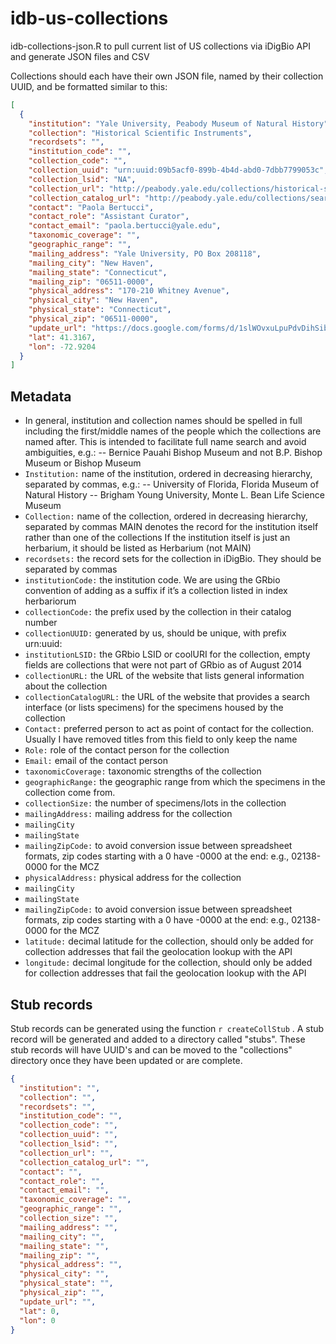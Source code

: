 # idb-us-collections

idb-collections-json.R to pull current list of US collections via iDigBio API and generate JSON files and CSV 


Collections should each have their own JSON file, named by their collection UUID, and be formatted similar to this:

```json
[
  {
    "institution": "Yale University, Peabody Museum of Natural History",
    "collection": "Historical Scientific Instruments",
    "recordsets": "",
    "institution_code": "",
    "collection_code": "",
    "collection_uuid": "urn:uuid:09b5acf0-899b-4b4d-abd0-7dbb7799053c",
    "collection_lsid": "NA",
    "collection_url": "http://peabody.yale.edu/collections/historical-scientific-instruments",
    "collection_catalog_url": "http://peabody.yale.edu/collections/search-collections?hsi",
    "contact": "Paola Bertucci",
    "contact_role": "Assistant Curator",
    "contact_email": "paola.bertucci@yale.edu",
    "taxonomic_coverage": "",
    "geographic_range": "",
    "mailing_address": "Yale University, PO Box 208118",
    "mailing_city": "New Haven",
    "mailing_state": "Connecticut",
    "mailing_zip": "06511-0000",
    "physical_address": "170-210 Whitney Avenue",
    "physical_city": "New Haven",
    "physical_state": "Connecticut",
    "physical_zip": "06511-0000",
    "update_url": "https://docs.google.com/forms/d/1slWOvxuLpuPdvDihSibLQq9BPsOqPzK8Hh93zCW3dRI/viewform?entry.823080433=the+collection+is+already+in+the+list&entry.764919322=urn:uuid:09b5acf0-899b-4b4d-abd0-7dbb7799053c&entry.326174790=Yale University, Peabody Museum of Natural History&entry.2031121141=Historical Scientific Instruments&entry.4068754=&entry.1582913154=&entry.1336841557=http://peabody.yale.edu/collections/historical-scientific-instruments&entry.103879345=http://peabody.yale.edu/collections/search-collections?hsi&entry.107456176=&entry.879476273=&entry.417603227=&entry.1321049572=Paola Bertucci&entry.1687847097=Assistant Curator&entry.1086198428=paola.bertucci@yale.edu&entry.246950189=Yale University, PO Box 208118&entry.1584255348=New Haven&entry.1966582743=Connecticut&entry.256217142=06511-0000&entry.447546773=170-210 Whitney Avenue&entry.1565624766=New Haven&entry.1920508789=Connecticut&entry.1022645685=06511-0000",
    "lat": 41.3167,
    "lon": -72.9204
  }
]
```



## Metadata

- In general, institution and collection names should be spelled in full including the first/middle names of the people which the collections are named after. This is intended to facilitate full name search and avoid ambiguities, e.g.:
-- Bernice Pauahi Bishop Museum and not B.P. Bishop Museum or Bishop Museum
- ```Institution:``` name of the institution, ordered in decreasing hierarchy, separated by commas, e.g.:
-- University of Florida, Florida Museum of Natural History
-- Brigham Young University, Monte L. Bean Life Science Museum
- ```Collection:``` name of the collection, ordered in decreasing hierarchy, separated by commas
MAIN denotes the record for the institution itself rather than one of the collections
If the institution itself is just an herbarium, it should be listed as Herbarium (not MAIN)
- ```recordsets:``` the record sets for the collection in iDigBio. They should be separated by commas
- ```institutionCode:``` the institution code. We are using the GRbio convention of adding <IH> as a suffix if it’s a collection listed in index herbariorum
- ```collectionCode:``` the prefix used by the collection in their catalog number
- ```collectionUUID:``` generated by us, should be unique, with prefix urn:uuid:
- ```institutionLSID:``` the GRbio LSID or coolURI for the collection, empty fields are collections that were not part of GRbio as of August 2014
- ```collectionURL:``` the URL of the website that lists general information about the collection
- ```collectionCatalogURL:``` the URL of the website that provides a search interface (or lists specimens) for the specimens housed by the collection
- ```Contact:``` preferred person to act as point of contact for the collection. Usually I have removed titles from this field to only keep the name
- ```Role:``` role of the contact person for the collection
- ```Email:``` email of the contact person
- ```taxonomicCoverage:``` taxonomic strengths of the collection
- ```geographicRange:``` the geographic range from which the specimens in the collection come from.
- ```collectionSize:``` the number of specimens/lots in the collection
- ```mailingAddress:``` mailing address for the collection
- ```mailingCity```
- ```mailingState```
- ```mailingZipCode:``` to avoid conversion issue between spreadsheet formats, zip codes starting with a 0 have -0000 at the end: e.g., 02138-0000 for the MCZ
- ```physicalAddress:``` physical address for the collection
- ```mailingCity```
- ```mailingState```
- ```mailingZipCode:``` to avoid conversion issue between spreadsheet formats, zip codes starting with a 0 have -0000 at the end: e.g., 02138-0000 for the MCZ
- ```latitude:``` decimal latitude for the collection, should only be added for collection addresses that fail the geolocation lookup with the API
- ```longitude:```  decimal longitude for the collection, should only be added for collection addresses that fail the geolocation lookup with the API


## Stub records

Stub records can be generated using the function ```r createCollStub``` . A stub record will be generated and added to a directory called "stubs". These stub records will have UUID's and can be moved to the "collections" directory once they have been updated or are complete.

```json
{
  "institution": "",
  "collection": "",
  "recordsets": "",
  "institution_code": "",
  "collection_code": "",
  "collection_uuid": "",
  "collection_lsid": "",
  "collection_url": "",
  "collection_catalog_url": "",
  "contact": "",
  "contact_role": "",
  "contact_email": "",
  "taxonomic_coverage": "",
  "geographic_range": "",
  "collection_size": "",
  "mailing_address": "",
  "mailing_city": "",
  "mailing_state": "",
  "mailing_zip": "",
  "physical_address": "",
  "physical_city": "",
  "physical_state": "",
  "physical_zip": "",
  "update_url": "",
  "lat": 0,
  "lon": 0
}
```